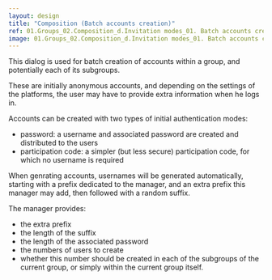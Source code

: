 ```yaml
---
layout: design
title: "Composition (Batch accounts creation)"
ref: 01.Groups_02.Composition_d.Invitation modes_01. Batch accounts creation
image: 01.Groups_02.Composition_d.Invitation modes_01. Batch accounts creation.png
---
```


This dialog is used for batch creation of accounts within a group, and potentially each of its subgroups.

These are initially anonymous accounts, and depending on the settings of the platforms, the user may have to provide extra information when he logs in.

Accounts can be created with two types of initial authentication modes:
- password: a username and associated password are created and distributed to the users
- participation code: a simpler (but less secure) participation code, for which no username is required

When genrating accounts, usernames will be generated automatically, starting with a prefix dedicated to the manager, and an extra prefix this manager may add, then followed with a random suffix.

The manager provides:
- the extra prefix
- the length of the suffix
- the length of the associated password
- the numbers of users to create
- whether this number should be created in each of the subgroups of the current group, or simply within the current group itself.

